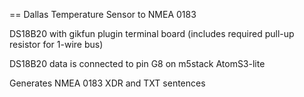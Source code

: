 == Dallas Temperature Sensor to NMEA 0183


DS18B20 with gikfun plugin terminal board (includes required pull-up resistor for 1-wire bus)

DS18B20 data is connected to pin G8 on m5stack AtomS3-lite

Generates NMEA 0183 XDR and TXT sentences

````

````
